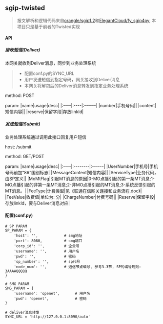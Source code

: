 ## sgip-twisted
> 报文解析和逻辑代码来自[orangle/sgip1.2](https://github.com/orangle/sgip1.2)和[ElegantCloud/fy_sgip4py](https://github.com/ElegantCloud/fy_sgip4py), 本项目只是基于前者的Twisted实现

#### API
##### 接收短信(Deliver)
本网关就收到Deliver消息，同步到业务处理系统
> - 配置conf.py的SYNC_URL
> - 用户发送短信到指定号码，网关接收到Deliver消息
> - 本网关将解包后的Deliver消息转发到指定业务处理系统

method: POST

param:
|name|usage|desc|
|:----|:----|:------|
|number|手机号码||
|content|短信内容||
|reserve|保留字段|存放linkId|

##### 发送短信(Submit)
业务处理系统通过调用此接口回复用户短信

host: /submit

method: GET/POST

param:
|name|usage|desc|
|:----|:--------|:------|
|UserNumber|手机号|手机号码前加“86”国别标志|
|MessageContent|短信内容||
|ServiceType|业务代码，由SP定义||
|MoMtFlag|引起MT消息的原因|0-MO点播引起的第一条MT消息;1-MO点播引起的非第一条MT消息;2-非MO点播引起的MT消息;3-系统反馈引起的MT消息。|
|FeeType|计费类型|见《联通在信网关连接和业务流程.doc》|
|FeeValue|收费值|单位为: 分|
|ChargeNumber|付费号码||
|Reserve|保留字段|存放linkId，要与Deliver消息对应|


#### 配置(conf.py)
```
# SP PARAM
SP_PARAM = {
    'host': '',            # smg地址
    'port': 8080,          # smg端口
    'corp_id': '',         # 企业号
    'username': '',        # 用户名
    'pwd': '',             # 密码
    'sp_number': '',       # sp代号
    'node_num': '',        # 通信节点编号, 参考3.3节, SP的编号规则: 3AAAAQQQQQ
}

# SMG PARAM
SMG_PARAM = {
    'username': 'openet',       # 用户名
    'pwd': 'openet',            # 密码
}

# deliver消息转发
SYNC_URL = 'http://127.0.0.1:8090/auto'

```
